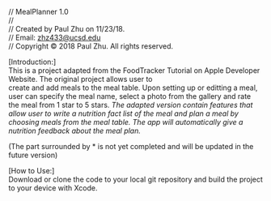 //  MealPlanner 1.0  
//  
//  Created by Paul Zhu on 11/23/18.  
//  Email: zhz433@ucsd.edu  
//  Copyright © 2018 Paul Zhu. All rights reserved.  

[Introduction:]  
  This is a project adapted from the FoodTracker Tutorial on Apple Developer Website. The original project allows user to  
create and add meals to the meal table. Upon setting up or editting a meal, user can specify the meal name, select a photo from
the gallery and rate the meal from 1 star to 5 stars.
  *The adapted version contain features that allow user to write a nutrition fact list of the meal and plan a meal by choosing
meals from the meal table. The app will automatically give a nutrition feedback about the meal plan.*

(The part surrounded by * is not yet completed and will be updated in the future version)

[How to Use:]  
  Download or clone the code to your local git repository and build the project to your device with Xcode.
 
